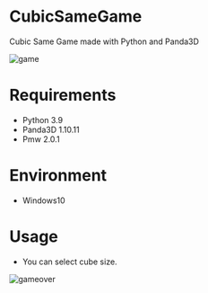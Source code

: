 # CubicSameGame
Cubic Same Game made with Python and Panda3D

![game](https://user-images.githubusercontent.com/48859041/178991282-5a2c43f3-552a-4f56-aed3-11ca0c08bbab.png)

# Requirements
* Python 3.9
* Panda3D 1.10.11
* Pmw 2.0.1

# Environment
* Windows10

# Usage
* You can select cube size.

![gameover](https://user-images.githubusercontent.com/48859041/178983654-d96cde7a-cecf-4e7c-8882-1374c40f5a6a.png)
